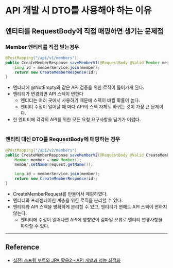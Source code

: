 # API 개발 시 DTO를 사용해야 하는 이유

## 엔티티를 RequestBody에 직접 매핑하면 생기는 문제점

### Member 엔티티를 직접 받는경우

```java
@PostMapping("/api/v1/members")
public CreateMemberResponse saveMemberV1(@RequestBody @Valid Member member) {
    Long id = memberService.join(member);
    return new CreateMemberResponse(id);
}
```

- 엔티티에 @NotEmpty와 같은 API 검증을 위한 로직이 들어가게 된다.
- 엔티티가 변경되면 API 스펙이 변한다
    - 엔티티는 여러 곳에서 사용하기 때문에 스펙이 바뀔 확률이 높다. 
    - 엔티티 수정이 일어날 때 마다 API의 스펙 자체도 바뀌는 것이 가장 큰 문제이다.
- 한 엔티티에 각각의 API를 위한 모든 요청 요구사항을 담기가 어렵다.

#

### 엔티티 대신 DTO를 RequestBody에 매핑하는 경우

```java
@PostMapping("/api/v2/members")
public CreateMemberResponse saveMemberV2(@RequestBody @Valid CreateMemberRequest request) {
    Member member = new Member();
    member.setName(request.getName());

    Long id = memberService.join(member);
    return new CreateMemberResponse(id);
}
```

- CreateMemberRequest를 만들어서 매핑하였다.
- 엔티티와 프레젠테이션 계층을 위한 로직을 분리할 수 있다.
- 엔티티와 API 스펙을 명확하게 분리할 수 있고, 엔티티가 변해도 API 스펙이 변하지 않는다.
    - 엔티티에 수정이 일어나면 API에 영향없이 컴파일 오류로 엔티티 변경사항을 파악할 수 있다.

---

## Reference

- [실전! 스프링 부트와 JPA 활용2 - API 개발과 성능 최적화](https://www.inflearn.com/course/%EC%8A%A4%ED%94%84%EB%A7%81%EB%B6%80%ED%8A%B8-JPA-API%EA%B0%9C%EB%B0%9C-%EC%84%B1%EB%8A%A5%EC%B5%9C%EC%A0%81%ED%99%94/dashboard)
